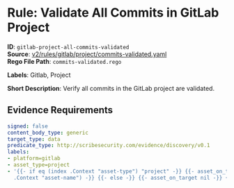 # Rule: Validate All Commits in GitLab Project

**ID**: `gitlab-project-all-commits-validated`  
**Source**: [v2/rules/gitlab/project/commits-validated.yaml](scribe-public/sample-policies.git/v2/rules/gitlab/project/commits-validated.yaml)  
**Rego File Path**: `commits-validated.rego`  

**Labels**: Gitlab, Project

**Short Description**: Verify all commits in the GitLab project are validated.

## Evidence Requirements

```yaml
signed: false
content_body_type: generic
target_type: data
predicate_type: http://scribesecurity.com/evidence/discovery/v0.1
labels:
- platform=gitlab
- asset_type=project
- '{{- if eq (index .Context "asset-type") "project" -}} {{- asset_on_target (index
  .Context "asset-name") -}} {{- else -}} {{- asset_on_target nil -}} {{- end -}}'
```
